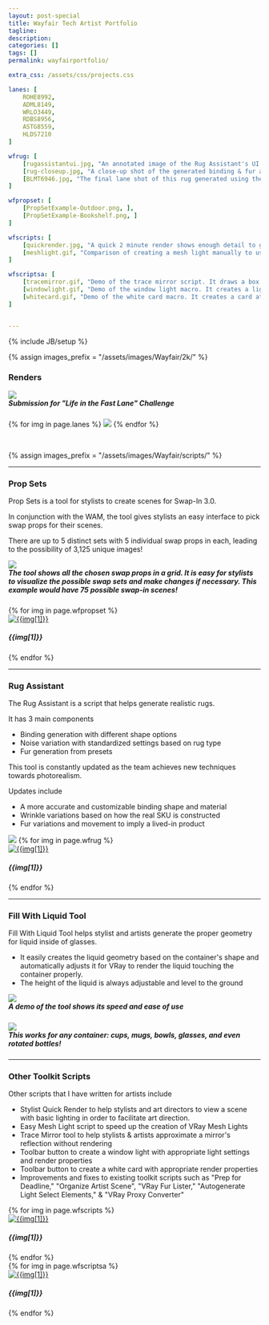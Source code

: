 ```yaml
---
layout: post-special
title: Wayfair Tech Artist Portfolio
tagline: 
description: 
categories: []
tags: []
permalink: wayfairportfolio/

extra_css: /assets/css/projects.css

lanes: [
    ROHE8992,
    ADML8149,
    WRLO3449,
    RDBS8956,
    ASTG8559,
    HLDS7210
]

wfrug: [
    [rugassistantui.jpg, "An annotated image of the Rug Assistant's UI shows its ease of use", 14px],
    [rug-closeup.jpg, "A close-up shot of the generated binding & fur as seen in the scene", 0px],
    [BLMT6946.jpg, "The final lane shot of this rug generated using the assistant", 44px]
]

wfpropset: [
    [PropSetExample-Outdoor.png, ],
    [PropSetExample-Bookshelf.png, ]
]

wfscripts: [
    [quickrender.jpg, "A quick 2 minute render shows enough detail to give art direction for styling changes, which saves considerable time compared to waiting for the artist's final render", 32px],
    [meshlight.gif, "Comparison of creating a mesh light manually to using the script.<br>60 seconds versus 10 seconds!", 0px]
]

wfscriptsa: [
    [tracemirror.gif, "Demo of the trace mirror script. It draws a box in the viewport to approximate a mirror's reflection to help stylists & artists place objects", 0px],
    [windowlight.gif, "Demo of the window light macro. It creates a light with appropriate color, directionality, & options", 59px],
    [whitecard.gif, "Demo of the white card macro. It creates a card at the selection with appropriate render settings", 59px]
]


---
```

{% include JB/setup %}

{% assign images_prefix = "/assets/images/Wayfair/2k/" %}

<h3 id="renders">Renders</h3>
<div class="project-images" id="slideshow">
<a href="/assets/images/Wayfair/BrianTam_ElephantRoom.jpg"><img src="/assets/images/Wayfair/BrianTam_ElephantRoom.jpg" class="img-responsive" style="max-height: 880px; max-width: 723px"></a><h5 style="margin-top: 0px;">Submission for "Life in the Fast Lane" Challenge</h5>

{% for img in page.lanes %}
    <a href="{{images_prefix}}{{img}}.jpg"><img src= "{{images_prefix}}{{img}}.jpg" class="img-responsive"></a>
{% endfor %}

</div>

<script>
    $('#slideshow').photobox('a', {history:false, time:0, counter:false});
</script>

&nbsp;

{% assign images_prefix = "/assets/images/Wayfair/scripts/" %}
<hr>
<h3 id="propsets">Prop Sets</h3>

Prop Sets is a tool for stylists to create scenes for Swap-In 3.0.

In conjunction with the WAM, the tool gives stylists an easy interface to pick swap props for their scenes.

There are up to 5 distinct sets with 5 individual swap props in each, leading to the possibility of 3,125 unique images!

<div class="project-images" id="slideshowwfpropset">
    <a href="{{images_prefix}}propsets.jpg"><img src="{{images_prefix}}propsets.jpg" class="img-responsive" style="max-height: 880px; max-width: 723px"></a><h5 style="margin-top: 0px;">The tool shows all the chosen swap props in a grid. It is easy for stylists to visualize the possible swap sets and make changes if necessary. This example would have 75 possible swap-in scenes!</h5>
{% for img in page.wfpropset %}
    <div class="divInGrid" style="max-width: 360px;"><a href="{{images_prefix}}{{img[0]}}"><img src= "{{images_prefix}}{{img[0]}}" alt="{{img[1]}}" class="img-responsive"></a><h5>{{img[1]}}</h5></div>
{% endfor %}
</div>

<script>
    $('#slideshowwfpropset').photobox('a', {history:false, time:0, counter:false});
</script>

<hr>
<h3 id="rugassistant">Rug Assistant</h3>

The Rug Assistant is a script that helps generate realistic rugs.

It has 3 main components

* Binding generation with different shape options
* Noise variation with standardized settings based on rug type
* Fur generation from presets


This tool is constantly updated as the team achieves new techniques towards photorealism.

Updates include

* A more accurate and customizable binding shape and material
* Wrinkle variations based on how the real SKU is constructed
* Fur variations and movement to imply a lived-in product

<div class="project-images" id="slideshowwfrug">
    <a href="{{images_prefix}}rugassistant-demo.gif"><img src="{{images_prefix}}rugassistant-demo.gif" class="img-responsive" style="max-height: 880px; max-width: 723px"></a>
{% for img in page.wfrug %}
    <div class="divInGrid" style="max-width: 256px"><a href="{{images_prefix}}{{img[0]}}"><img src= "{{images_prefix}}{{img[0]}}" alt="{{img[1]}}" class="img-responsive" style="padding-top: {{img[2]}};"></a><h5>{{img[1]}}</h5></div>
{% endfor %}
</div>

<script>
    $('#slideshowwfrug').photobox('a', {history:false, time:0, counter:false});
</script>

<hr>
<h3 id="liquidtool">Fill With Liquid Tool</h3>

Fill With Liquid Tool helps stylist and artists generate the proper geometry for liquid inside of glasses.

* It easily creates the liquid geometry based on the container's shape and automatically adjusts it for VRay to render the liquid touching the container properly.
* The height of the liquid is always adjustable and level to the ground

<div class="project-images" id="slideshowwfliquid">
    <a href="{{images_prefix}}fillwithliquid.gif"><img src="{{images_prefix}}fillwithliquid.gif" class="img-responsive"></a><h5 style="margin-top: 0px;">A demo of the tool shows its speed and ease of use</h5>
    <a href="{{images_prefix}}fillwithliquid-variety.png"><img src="{{images_prefix}}fillwithliquid-variety.png" class="img-responsive"></a><h5 style="margin-top: 0px;">This works for any container: cups, mugs, bowls, glasses, and even rotated bottles!</h5>
</div>

<script>
    $('#slideshowwfliquid').photobox('a', {history:false, time:0, counter:false});
</script>

<hr>
<h3 id="miscwayfair">Other Toolkit Scripts</h3>

Other scripts that I have written for artists include

* Stylist Quick Render to help stylists and art directors to view a scene with basic lighting in order to facilitate art direction.
* Easy Mesh Light script to speed up the creation of VRay Mesh Lights
* Trace Mirror tool to help stylists & artists approximate a mirror's reflection without rendering
* Toolbar button to create a window light with appropriate light settings and render properties
* Toolbar button to create a white card with appropriate render properties
* Improvements and fixes to existing toolkit scripts such as "Prep for Deadline," "Organize Artist Scene", "VRay Fur Lister," "Autogenerate Light Select Elements," & "VRay Proxy Converter"

<div class="project-images" id="slideshowwfscripts">
{% for img in page.wfscripts %}
    <div class="divInGrid" style="max-width: 360px;"><a href="{{images_prefix}}{{img[0]}}"><img src= "{{images_prefix}}{{img[0]}}" alt="{{img[1]}}" class="img-responsive" style="padding-top: {{img[2]}};"></a><h5>{{img[1]}}</h5></div>
{% endfor %}
<br>
{% for img in page.wfscriptsa %}
    <div class="divInGrid" style="max-width: 256px;"><a href="{{images_prefix}}{{img[0]}}"><img src= "{{images_prefix}}{{img[0]}}" alt="{{img[1]}}" class="img-responsive" style="padding-top: {{img[2]}};"></a><h5>{{img[1]}}</h5></div>
{% endfor %}
</div>


<script>
    $('#slideshowwfscripts').photobox('a', {history:false, time:0, counter:false});
</script>
